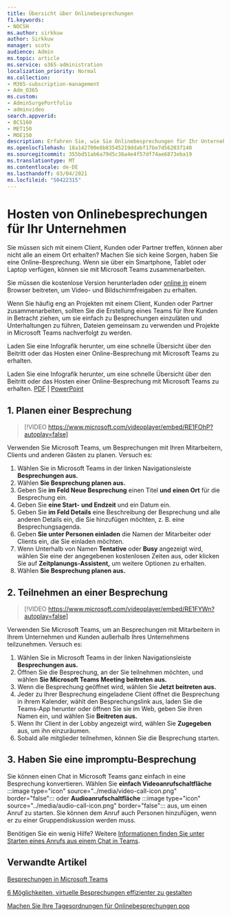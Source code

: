 ```yaml
---
title: Übersicht über Onlinebesprechungen
f1.keywords:
- NOCSH
ms.author: sirkkuw
author: Sirkkuw
manager: scotv
audience: Admin
ms.topic: article
ms.service: o365-administration
localization_priority: Normal
ms.collection:
- M365-subscription-management
- Adm_O365
ms.custom:
- AdminSurgePortfolio
- adminvideo
search.appverid:
- BCS160
- MET150
- MOE150
description: Erfahren Sie, wie Sie Onlinebesprechungen für Ihr Unternehmen hosten.
ms.openlocfilehash: 18a142700e8b83545219ddabf17be7d562037140
ms.sourcegitcommit: 355bd51ab6a79d5c36a4e4f57df74ae6873eba19
ms.translationtype: MT
ms.contentlocale: de-DE
ms.lasthandoff: 03/04/2021
ms.locfileid: "50422315"
---
```

# <a name="host-online-meetings-for-your-business"></a>Hosten von Onlinebesprechungen für Ihr Unternehmen

Sie müssen sich mit einem Client, Kunden oder Partner treffen, können aber nicht alle an einem Ort erhalten? Machen Sie sich keine Sorgen, haben Sie eine Online-Besprechung. Wenn sie über ein Smartphone, Tablet oder Laptop verfügen, können sie mit Microsoft Teams zusammenarbeiten.

Sie müssen die kostenlose [](https://support.microsoft.com/office/6d79a648-6913-4696-9237-ed13de64ae3c) Version herunterladen oder [online in](https://support.microsoft.com/office/1613bb53-f3fa-431e-85a9-d6a91e3468c9) einem Browser beitreten, um Video- und Bildschirmfreigaben zu erhalten.

Wenn Sie häufig eng an Projekten mit einem Client, [](https://support.microsoft.com/office/11fbb083-52ee-434d-8c6e-63711fdafac7) Kunden oder Partner zusammenarbeiten, sollten Sie die Erstellung eines Teams für Ihre Kunden in Betracht ziehen, um sie einfach zu Besprechungen einzuläten und Unterhaltungen zu führen, Dateien gemeinsam zu verwenden und Projekte in Microsoft Teams nachverfolgt zu werden.

Laden Sie eine Infografik herunter, um eine schnelle Übersicht über den Beitritt oder das Hosten einer Online-Besprechung mit Microsoft Teams zu erhalten.

Laden Sie eine Infografik herunter, um eine schnelle Übersicht über den Beitritt oder das Hosten einer Online-Besprechung mit Microsoft Teams zu erhalten. [PDF](https://go.microsoft.com/fwlink/?linkid=2078712)  |  [PowerPoint](https://go.microsoft.com/fwlink/?linkid=2079515)

## <a name="1-schedule-a-meeting"></a>1. Planen einer Besprechung

> [!VIDEO https://www.microsoft.com/videoplayer/embed/RE1FOhP?autoplay=false]

Verwenden Sie Microsoft Teams, um Besprechungen mit Ihren Mitarbeitern, Clients und anderen Gästen zu planen. Versuch es:

1. Wählen Sie in Microsoft Teams in der linken Navigationsleiste **Besprechungen aus.**
1. Wählen **Sie Besprechung planen aus.**
1. Geben Sie **im Feld Neue Besprechung** einen Titel **und** **einen Ort** für die Besprechung ein.
1. Geben Sie **eine Start-** **und Endzeit** und ein Datum ein.
1. Geben Sie **im Feld Details** eine Beschreibung der Besprechung und alle anderen Details ein, die Sie hinzufügen möchten, z. B. eine Besprechungsagenda.
1. Geben **Sie unter Personen einladen** die Namen der Mitarbeiter oder Clients ein, die Sie einladen möchten.
1. Wenn Unterhalb von Namen **Tentative** oder **Busy** angezeigt wird, wählen Sie eine der angegebenen kostenlosen Zeiten aus, oder klicken Sie auf **Zeitplanungs-Assistent,** um weitere Optionen zu erhalten. 
1. Wählen **Sie Besprechung planen aus.**

## <a name="2-join-a-meeting"></a>2. Teilnehmen an einer Besprechung

> [!VIDEO https://www.microsoft.com/videoplayer/embed/RE1FYWn?autoplay=false]

Verwenden Sie Microsoft Teams, um an Besprechungen mit Mitarbeitern in Ihrem Unternehmen und Kunden außerhalb Ihres Unternehmens teilzunehmen. Versuch es:

1. Wählen Sie in Microsoft Teams in der linken Navigationsleiste **Besprechungen aus.**
1. Öffnen Sie die Besprechung, an der Sie teilnehmen möchten, und wählen **Sie Microsoft Teams Meeting beitreten aus.**
1. Wenn die Besprechung geöffnet wird, wählen Sie **Jetzt beitreten aus.**
1. Jeder zu Ihrer Besprechung eingeladene Client öffnet die Besprechung in ihrem Kalender, wählt den Besprechungslink aus, laden Sie die Teams-App herunter oder öffnen Sie sie im Web, geben Sie ihren Namen ein, und wählen Sie **Beitreten aus.**
1. Wenn Ihr Client in der Lobby angezeigt wird, wählen Sie **Zugegeben** aus, um ihn einzuräumen.
1. Sobald alle mitglieder teilnehmen, können Sie die Besprechung starten.
 
## <a name="3-have-an-impromptu-meeting"></a>3. Haben Sie eine impromptu-Besprechung

Sie können einen Chat in Microsoft Teams ganz einfach in eine Besprechung konvertieren. Wählen Sie **einfach Videoanrufschaltfläche** :::image type="icon" source="../media/video-call-icon.png" border="false"::: oder **Audioanrufschaltfläche** :::image type="icon" source="../media/audio-call-icon.png" border="false"::: aus, um einen Anruf zu starten. Sie können dem Anruf auch Personen hinzufügen, wenn er zu einer Gruppendiskussion werden muss.

Benötigen Sie ein wenig Hilfe? Weitere [Informationen finden Sie unter Starten eines Anrufs aus einem Chat in Teams](https://support.microsoft.com/office/f5138c9d-df4c-43d8-9cf6-53400c1a7798).

## <a name="related-articles"></a>Verwandte Artikel

[Besprechungen in Microsoft Teams](https://docs.microsoft.com/microsoftteams/tutorial-meetings-in-teams)

[6 Möglichkeiten, virtuelle Besprechungen effizienter zu gestalten](https://products.office.com/en-us/business/articles/6-ways-to-make-virtual-meetings-more-efficient)

[Machen Sie Ihre Tagesordnungen für Onlinebesprechungen pop](https://products.office.com/en-us/business/articles/6-ways-to-make-your-online-meeting-agendas-pop)